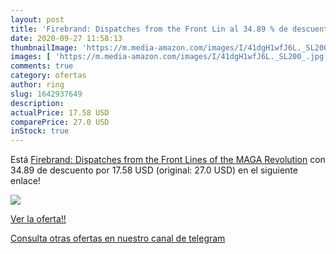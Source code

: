 ```yaml
---
layout: post
title: 'Firebrand: Dispatches from the Front Lin al 34.89 % de descuento'
date: 2020-09-27 11:58:13
thumbnailImage: 'https://m.media-amazon.com/images/I/41dgH1wfJ6L._SL200_.jpg'
images: [ 'https://m.media-amazon.com/images/I/41dgH1wfJ6L._SL200_.jpg' ]
comments: true
category: ofertas
author: ring
slug: 1642937649
description:
actualPrice: 17.58 USD
comparePrice: 27.0 USD
inStock: true
---
```


Está [Firebrand: Dispatches from the Front Lines of the MAGA Revolution](https://www.amazon.com/dp/1642937649/?tag=redken08-20) con 34.89 de descuento por 17.58 USD (original: 27.0 USD) en el siguiente enlace!

[![](https://m.media-amazon.com/images/I/41dgH1wfJ6L._SL200_.jpg)](https://www.amazon.com/dp/1642937649/?tag=redken08-20)

[Ver la oferta!!](https://www.amazon.com/dp/1642937649/?tag=redken08-20)

[Consulta otras ofertas en nuestro canal de telegram](https://t.me/s/ofertas25)
